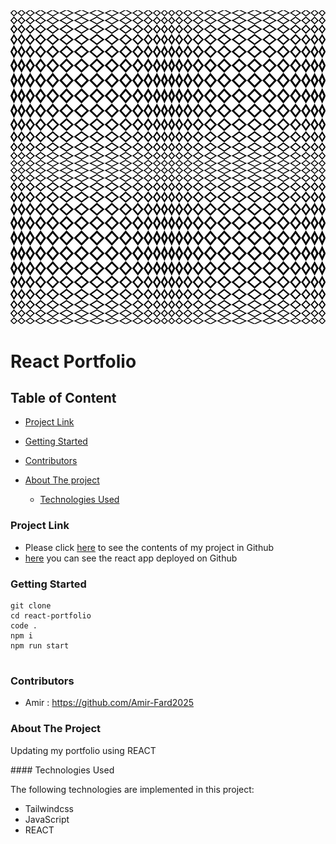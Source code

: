 <div ><img src="./src/images/07.jpg"/></a></div>

<h1>React Portfolio</h1>

<h2>Table of Content</h2>

- [Project Link](#project-link)
- [Getting Started](#getting-started)
- [Contributors](#contributors)
- [About The project](#about-the-project)

  - [Technologies Used](#technologies-used)

### Project Link

- Please click [here](https://github.com/Amir-Fard2025/react-portfolio) to see the contents of my project in Github
- [here](https://amir-fard2025.github.io/react-portfolio/) you can see the react app deployed on Github

### Getting Started

```
git clone
cd react-portfolio
code .
npm i
npm run start


```

### Contributors

- Amir : https://github.com/Amir-Fard2025

### About The Project

<p>Updating my portfolio using REACT</p>
#### Technologies Used

<p>The following technologies are implemented in this project:</p>

- Tailwindcss
- JavaScript
- REACT
